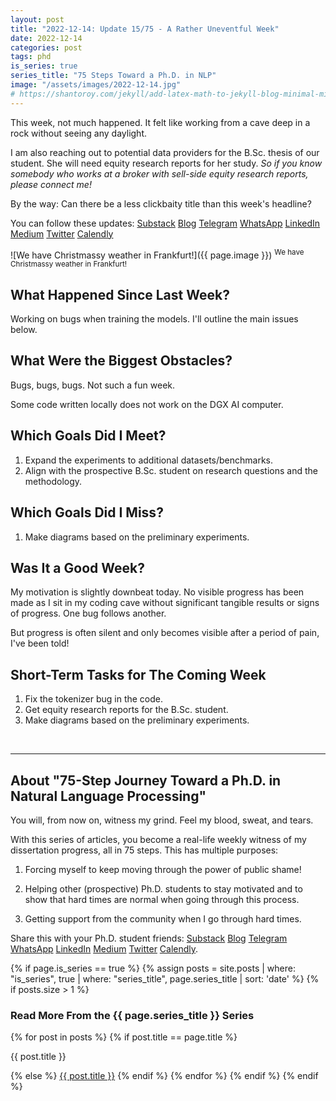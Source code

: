 ```yaml
---
layout: post
title: "2022-12-14: Update 15/75 - A Rather Uneventful Week"
date: 2022-12-14
categories: post
tags: phd
is_series: true
series_title: "75 Steps Toward a Ph.D. in NLP"
image: "/assets/images/2022-12-14.jpg"
# https://shantoroy.com/jekyll/add-latex-math-to-jekyll-blog-minimal-mistakes/
---
```

<script type="text/javascript" async
    src="https://cdnjs.cloudflare.com/ajax/libs/mathjax/2.7.6/MathJax.js?config=TeX-MML-AM_CHTML">
</script>

<script type="text/x-mathjax-config">
    MathJax.Hub.Config({
        extensions: ["tex2jax.js"],
        jax: ["input/TeX", "output/HTML-CSS"],
        tex2jax: {
        inlineMath: [ ['$','$'], ["\\(","\\)"] ],
        displayMath: [ ['$$','$$'], ["\\[","\\]"] ],
        processEscapes: true
        },
        "HTML-CSS": { availableFonts: ["TeX"] }
    });
</script>

This week, not much happened. It felt like working from a cave deep in a rock without seeing any daylight.

I am also reaching out to potential data providers for the B.Sc. thesis of our student. She will need equity research reports for her study. *So if you know somebody who works at a broker with sell-side equity research reports, please connect me!*

By the way: Can there be a less clickbaity title than this week's headline?

You can follow these updates: [Substack](https://nlpjourney.substack.com/) [Blog](https://janspoerer.github.io/phdstudies/) [Telegram](https://t.me/+gmkAaVlKPh4xZTky) [WhatsApp](https://chat.whatsapp.com/F6901LMMJWIGlxrahkgBcq) [LinkedIn](https://www.linkedin.com/in/janspoerer/) [Medium](https://medium.com/@janspoerer/about) [Twitter](https://twitter.com/JanSpoerer) [Calendly](https://calendly.com/janspoerer/60m-private)

![We have Christmassy weather in Frankfurt!]({{ page.image }})
<sup>We have Christmassy weather in Frankfurt!</sup>

## What Happened Since Last Week?

Working on bugs when training the models. I'll outline the main issues below.

## What Were the Biggest Obstacles?

Bugs, bugs, bugs. Not such a fun week.

Some code written locally does not work on the DGX AI computer.

## Which Goals Did I Meet?

<ol>
  <li>Expand the experiments to additional datasets/benchmarks.</li>
  <li>Align with the prospective B.Sc. student on research questions and the methodology.</li>
</ol>

## Which Goals Did I Miss?

<ol>
  <li>Make diagrams based on the preliminary experiments.</li>
</ol>

## Was It a Good Week?

My motivation is slightly downbeat today. No visible progress has been made as I sit in my coding cave without significant tangible results or signs of progress. One bug follows another.

But progress is often silent and only becomes visible after a period of pain, I've been told!

## Short-Term Tasks for The Coming Week

<ol>
  <li>Fix the tokenizer bug in the code.</li>
  <li>Get equity research reports for the B.Sc. student.</li>
  <li>Make diagrams based on the preliminary experiments.</li>
</ol>

<br>

____________________________________

## About "75-Step Journey Toward a Ph.D. in Natural Language Processing"

You will, from now on, witness my grind. Feel my blood, sweat, and tears.

With this series of articles, you become a real-life weekly witness of my dissertation progress, all in 75 steps. This has multiple purposes:

1) Forcing myself to keep moving through the power of public shame!

2) Helping other (prospective) Ph.D. students to stay motivated and to show that hard times are normal when going through this process.

3) Getting support from the community when I go through hard times.

Share this with your Ph.D. student friends: [Substack](https://nlpjourney.substack.com/) [Blog](https://janspoerer.github.io/phdstudies/) [Telegram](https://t.me/+gmkAaVlKPh4xZTky) [WhatsApp](https://chat.whatsapp.com/F6901LMMJWIGlxrahkgBcq) [LinkedIn](https://www.linkedin.com/in/janspoerer/) [Medium](https://medium.com/@janspoerer/about) [Twitter](https://twitter.com/JanSpoerer) [Calendly](https://calendly.com/janspoerer/60m-private).

{% if page.is_series == true %}
    {% assign posts = site.posts | where: "is_series", true | where: "series_title", page.series_title | sort: 'date' %}
    {% if posts.size > 1 %}

<h3 class="text-success p-3 pb-0">Read More From the {{ page.series_title }} Series</h3>
        {% for post in posts %}
                {% if post.title == page.title %}
<p class="nav-link bullet-pointer mb-0">{{ post.title }}</p>
                {% else %}
<a class="nav-link bullet-hash" href="{{ post.url }}">{{ post.title }}</a>
                {% endif %}
        {% endfor %}
    {% endif %}
{% endif %}
